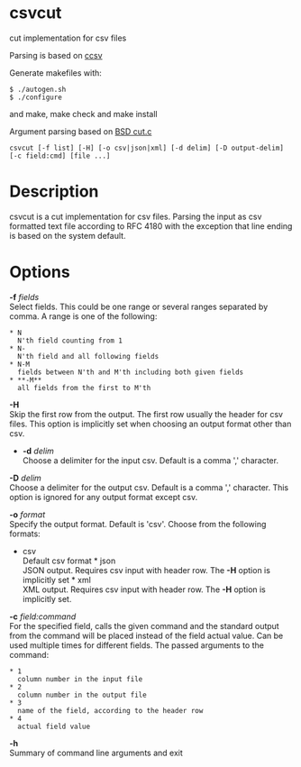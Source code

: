 # csvcut
cut implementation for csv files

Parsing is based on [ccsv](https://github.com/gega/ccsv)

Generate makefiles with:

```
$ ./autogen.sh
$ ./configure
```

and make, make check and make install


Argument parsing based on [BSD cut.c](https://github.com/freebsd/freebsd-src/blob/937a0055858a098027f464abf0b2b1ec5d36748f/usr.bin/cut/cut.c)

```
csvcut [-f list] [-H] [-o csv|json|xml] [-d delim] [-D output-delim] [-c field:cmd] [file ...]
```


# Description

csvcut is a cut implementation for csv files.
Parsing the input as csv formatted text file according to RFC 4180 with the exception that line
ending is based on the system default.


# Options


 **-f** _fields_  
  Select fields. This could be one range or several ranges separated by comma.
  A range is one of the following:
  
    * N  
      N'th field counting from 1
    * N-  
      N'th field and all following fields
    * N-M  
      fields between N'th and M'th including both given fields
    * **-M**  
      all fields from the first to M'th
  
 **-H**  
  Skip the first row from the output. The first row usually the header for csv
  files. This option is implicitly set when choosing an output format other
  than csv.
  
* **-d** _delim_  
  Choose a delimiter for the input csv. Default is a comma ',' character.
  
 **-D** _delim_  
  Choose a delimiter for the output csv. Default is a comma ',' character.
  This option is ignored for any output format except csv.
  
 **-o** _format_  
  Specify the output format. Default is 'csv'. Choose from the following
  formats:
   * csv  
      Default csv format
    * json  
      JSON output. Requires csv input with header row. The **-H** option is implicitly set
    * xml  
      XML output. Requires csv input with header row. The **-H** option is implicitly set.
  
 **-c** _field:command_  
  For the specified field, calls the given command and the standard output
  from the command will be placed instead of the field actual value. Can be
  used multiple times for different fields. The
  passed arguments to the command:
   
    * 1  
      column number in the input file
    * 2  
      column number in the output file
    * 3  
      name of the field, according to the header row
    * 4  
      actual field value
  
 **-h**  
  Summary of command line arguments and exit
  
